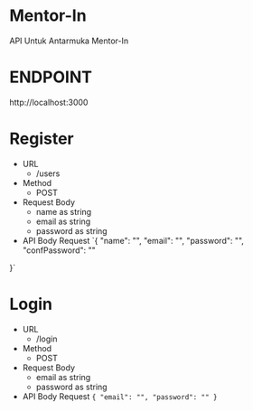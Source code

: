 # Mentor-In
API Untuk Antarmuka Mentor-In

# ENDPOINT
http://localhost:3000

# Register 
* URL 
  * /users
* Method
  * POST
* Request Body
  * name as string
  * email as string
  * password as string
* API Body Request 
  `{
    "name": "",
    "email": "",
    "password": "",
    "confPassword": ""

}`

# Login 
* URL 
  * /login
* Method
  * POST
* Request Body
  * email as string
  * password as string
* API Body Request 
  `{
    "email": "",
    "password": ""
}`


